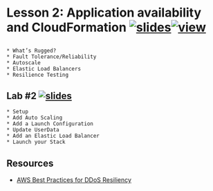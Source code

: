 # Lesson 2: Application availability and CloudFormation [![slides](../_images/slides-clean.png)](slides/june-DSO-bootcamp-week-five-lesson-two.pdf)[![view](../_images/view-clean.png)](https://speakerdeck.com/devsecops/devsecops-bootcamp-week-5-lesson-2)

##  

```
* What’s Rugged?
* Fault Tolerance/Reliability
* Autoscale
* Elastic Load Balancers
* Resilience Testing
```

## Lab #2 [![slides](../_images/lab-clean.png)](labs/LAB-2.md)

```
* Setup
* Add Auto Scaling
* Add a Launch Configuration
* Update UserData
* Add an Elastic Load Balancer
* Launch your Stack
```

## Resources
* [AWS Best Practices for DDoS Resiliency](https://d0.awsstatic.com/whitepapers/DDoS_White_Paper_June2015.pdf)
